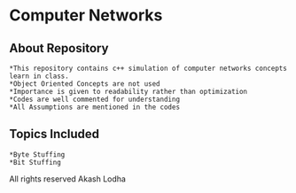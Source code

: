 # Computer Networks

## About Repository
	*This repository contains c++ simulation of computer networks concepts learn in class.
	*Object Oriented Concepts are not used
	*Importance is given to readability rather than optimization
	*Codes are well commented for understanding
	*All Assumptions are mentioned in the codes

## Topics Included
	*Byte Stuffing
	*Bit Stuffing


All rights reserved
Akash Lodha
